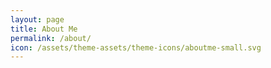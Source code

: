```yaml
---
layout: page
title: About Me
permalink: /about/
icon: /assets/theme-assets/theme-icons/aboutme-small.svg
---
```


<!-- Documenting my journey towards a self-tought education in Computer Science!

visit <a href="https://github.com/ossu/computer-science">
Open Source Society University </a> on github to see the curriculum

<a href="https://github.com/ossu/computer-science">
<img alt="Open Source Society University - Computer Science" src="https://img.shields.io/badge/OSSU-computer--science-blue.svg"> </a> -->
